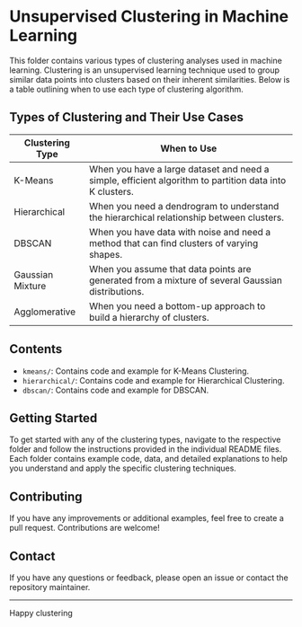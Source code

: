 # Unsupervised Clustering in Machine Learning

This folder contains various types of clustering analyses used in machine learning. Clustering is an unsupervised learning technique used to group similar data points into clusters based on their inherent similarities. Below is a table outlining when to use each type of clustering algorithm.

## Types of Clustering and Their Use Cases

| Clustering Type      | When to Use                                                                                   |
|----------------------|-----------------------------------------------------------------------------------------------|
| K-Means              | When you have a large dataset and need a simple, efficient algorithm to partition data into K clusters. |
| Hierarchical         | When you need a dendrogram to understand the hierarchical relationship between clusters.       |
| DBSCAN               | When you have data with noise and need a method that can find clusters of varying shapes.     |
| Gaussian Mixture     | When you assume that data points are generated from a mixture of several Gaussian distributions.|
| Agglomerative        | When you need a bottom-up approach to build a hierarchy of clusters.                          |

## Contents

- `kmeans/`: Contains code and example for K-Means Clustering.
- `hierarchical/`: Contains code and example for Hierarchical Clustering.
- `dbscan/`: Contains code and example for DBSCAN.

## Getting Started

To get started with any of the clustering types, navigate to the respective folder and follow the instructions provided in the individual README files. Each folder contains example code, data, and detailed explanations to help you understand and apply the specific clustering techniques.

## Contributing

If you have any improvements or additional examples, feel free to create a pull request. Contributions are welcome!

## Contact

If you have any questions or feedback, please open an issue or contact the repository maintainer.

---
Happy clustering
